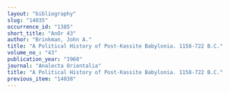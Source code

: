 ```yaml
---
layout: "bibliography"
slug: "14035"
occurrence_id: "1385"
short_title: "AnOr 43"
author: "Brinkman, John A."
title: "A Political History of Post-Kassite Babylonia. 1158-722 B.C."
volume_no_: "43"
publication_year: "1968"
journal: "Analecta Orientalia"
title: "A Political History of Post-Kassite Babylonia. 1158-722 B.C."
previous_item: "14038"
---
```

